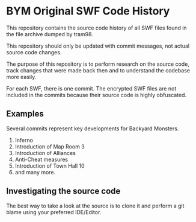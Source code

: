 # BYM Original SWF Code History

This repository contains the source code history of all SWF files found in the file archive dumped by tram98.

This repository should only be updated with commit messages, not actual source code changes.

The purpose of this repository is to perform research on the source code, track changes that were made back then and to understand the codebase more easily.

For each SWF, there is one commit. The encrypted SWF files are not included in the commits because their source code is highly obfuscated.

## Examples
Several commits represent key developments for Backyard Monsters.
1. Inferno
2. Introduction of Map Room 3
3. Introduction of Alliances
4. Anti-Cheat measures
5. Introduction of Town Hall 10
6. and many more.

## Investigating the source code

The best way to take a look at the source is to clone it and perform a git blame using your preferred IDE/Editor.

